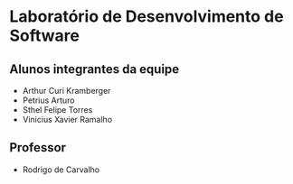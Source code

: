 # Laboratório de Desenvolvimento de Software
## Alunos integrantes da equipe

* Arthur Curi Kramberger
* Petrius Arturo
* Sthel Felipe Torres
* Vinicius Xavier Ramalho

## Professor

* Rodrigo de Carvalho
  
